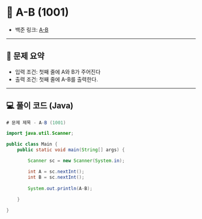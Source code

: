 # 🧩 A-B (1001)  
- 백준 링크: [A-B](https://www.acmicpc.net/problem/1001)

---

## 📌 문제 요약
- 입력 조건: 첫째 줄에 A와 B가 주어진다
- 출력 조건: 첫째 줄에 A-B를 출력한다.

---

## 💻 풀이 코드 (Java)

```java
# 문제 제목 - A-B (1001)  

import java.util.Scanner;

public class Main {
    public static void main(String[] args) {

        Scanner sc = new Scanner(System.in);

        int A = sc.nextInt();
        int B = sc.nextInt();
        
        System.out.println(A-B);
    	
    }

}

```
